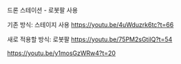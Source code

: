 드론 스테이션 - 로봇팔 사용

기존 방식: 스테이지 사용 https://youtu.be/4uWduzrk6tc?t=66

새로 적용할 방식: 로봇팔  https://youtu.be/75PM2sGtilQ?t=54

https://youtu.be/y1mosGzWRw4?t=20
